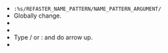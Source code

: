 - `:%s/REFASTER_NAME_PATTERN/NAME_PATTERN_ARGUMENT/`
- Globally change.
-
-
- Type / or : and do arrow up.
-